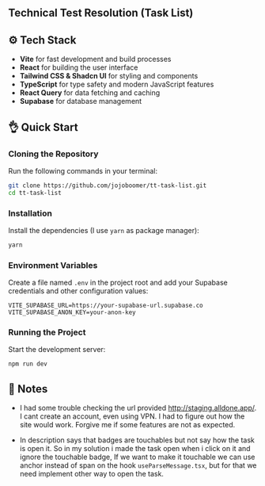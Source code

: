 ## Technical Test Resolution (Task List)

## ⚙️ Tech Stack

- **Vite** for fast development and build processes
- **React** for building the user interface
- **Tailwind CSS & Shadcn UI** for styling and components
- **TypeScript** for type safety and modern JavaScript features
- **React Query** for data fetching and caching
- **Supabase** for database management

## 👌 Quick Start

### Cloning the Repository

Run the following commands in your terminal:

```bash
git clone https://github.com/jojoboomer/tt-task-list.git
cd tt-task-list
```

### Installation

Install the dependencies (I use `yarn` as package manager):

```bash
yarn
```

### Environment Variables

Create a file named `.env` in the project root and add your Supabase credentials and other configuration values:

```env
VITE_SUPABASE_URL=https://your-supabase-url.supabase.co
VITE_SUPABASE_ANON_KEY=your-anon-key
```

### Running the Project

Start the development server:

```bash
npm run dev
```

## 📝 Notes

- I had some trouble checking the url provided http://staging.alldone.app/. I cant create an account, even using VPN. I had to figure out how the site would work. Forgive me if some features are not as expected.

- In description says that badges are touchables but not say how the task is open it. So in my solution i made the task open when i click on it and ignore the touchable badge, If we want to make it touchable we can use anchor instead of span on the hook ```useParseMessage.tsx```, but for that we need implement other way to open the task.
